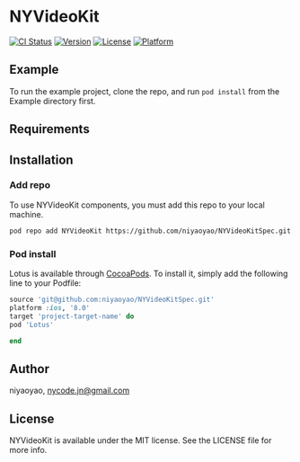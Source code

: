 # NYVideoKit

[![CI Status](https://img.shields.io/travis/niyaoyao/NYVideoKit.svg?style=flat)](https://travis-ci.org/niyaoyao/NYVideoKit)
[![Version](https://img.shields.io/cocoapods/v/NYVideoKit.svg?style=flat)](https://cocoapods.org/pods/NYVideoKit)
[![License](https://img.shields.io/cocoapods/l/NYVideoKit.svg?style=flat)](https://cocoapods.org/pods/NYVideoKit)
[![Platform](https://img.shields.io/cocoapods/p/NYVideoKit.svg?style=flat)](https://cocoapods.org/pods/NYVideoKit)

## Example

To run the example project, clone the repo, and run `pod install` from the Example directory first.

## Requirements

## Installation

### Add repo
To use NYVideoKit components, you must add this repo to your local machine.

```bash
pod repo add NYVideoKit https://github.com/niyaoyao/NYVideoKitSpec.git
```

### Pod install
Lotus is available through [CocoaPods](http://cocoapods.org). To install
it, simply add the following line to your Podfile:

```ruby
source 'git@github.com:niyaoyao/NYVideoKitSpec.git'
platform :ios, '8.0' 
target 'project-target-name' do
pod 'Lotus'

end
```



## Author

niyaoyao, nycode.jn@gmail.com

## License

NYVideoKit is available under the MIT license. See the LICENSE file for more info.
